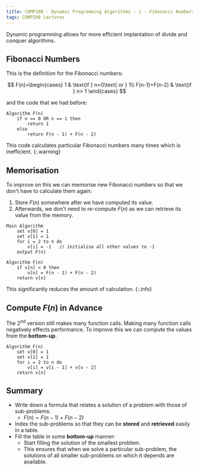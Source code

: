 ```yaml
---
title: COMP108 - Dynamic Programming Algorithms - 1 - Fibonacci Numbers
tags: COMP108 Lectures
---
```

Dynamic programming allows for more efficient implantation of divide and conquer algorithms.

## Fibonacci Numbers
This is the definition for the Fibonacci numbers:

$$
F(n)=\begin{cases}
1 & \text{if } n=0\text{ or } 1\\
F(n-1)+F(n-2) & \text{if } n> 1
\end{cases}
$$

and the code that we had before:

```
Algorithm F(n)
	if n == 0 OR n == 1 then
		return 1
	else
		return F(n - 1) + F(n - 2)
```

This code calculates particular Fibonacci numbers many times which is inefficient.
{:.warning}

## Memorisation
To improve on this we can memorise new Fibonacci numbers so that we don't have to calculate them again:

1. Store $F(n)$ somewhere after we have computed its value.
1. Afterwards, we don't need to re-compute $F(n)$ as we can retrieve its value from the memory.

```
Main Algorithm
	set v[0] = 1
	set v[1] = 1
	for i = 2 to n do
		v[i] = -1	// initialise all other values to -1
	output F(n)
```

```
Algorithm F(n)
	if v[n] < 0 then
		v[n] = F(n - 1) + F(n - 2)
	return v[n]
```

This significantly reduces the amount of calculation.
{:.info}

## Compute $F(n)$ in Advance
The 2$^{nd}$ version still makes many function calls. Making many function calls negatively effects performance. To improve this we can compute the values from the **bottom-up**.

```
Algorithm F(n)
	set v[0] = 1
	set v[1] = 1
	for i = 2 to n do
		v[i] = v[i - 1] + v[v - 2]
	return v[n]
```

## Summary

* Write down a formula that relates a solution of a problem with those of sub-problems:
	* $F(n)=F(n-1)+F(n-2)$
* Index the sub-problems so that they can be **stored** and **retrieved** easily in a table.
* Fill the table in some **bottom-up** manner:
	* Start filling the solution of the smallest problem.
	* This ensures that when we solve a particular sub-problem, the solutions of all smaller sub-problems on which it depends are available.